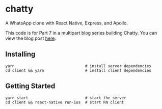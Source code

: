 # chatty

A WhatsApp clone with React Native, Express, and Apollo.

This code is for Part 7 in a multipart blog series building Chatty. You can view the blog post [here](https://medium.com/@simontucker/building-chatty-part-7-authentication-in-graphql-cd37770e5ab3).

## Installing
```
yarn                               # install server dependencies
cd client && yarn                  # install client dependencies
```

## Getting Started
```
yarn start                         # start the server     
cd client && react-native run-ios  # start RN client
```